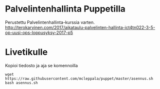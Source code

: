 # Palvelintenhallinta Puppetilla

Perustettu Palvelintenhallinta-kurssia varten. http://terokarvinen.com/2017/aikataulu-palvelinten-hallinta-ict4tn022-3-5-op-uusi-ops-loppusyksy-2017-p5

# Livetikulle

Kopioi tiedosto ja aja se komennoilla
```
wget https://raw.githubusercontent.com/mcleppala/puppet/master/asennus.sh
bash asennus.sh
```

